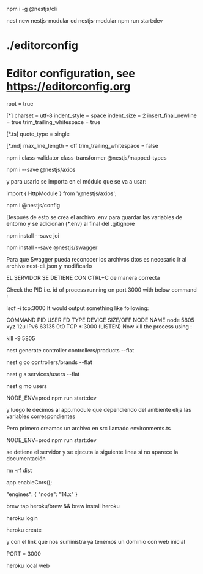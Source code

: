 <!-- Install -->
npm i -g @nestjs/cli

<!-- Create and Run Project -->
nest new nestjs-modular
cd nestjs-modular
npm run start:dev

<!-- Crear archivo de configuración de VSC con editorconfig -->
<!-- Crear archivo .editorconfig y agregar el código: -->
# ./editorconfig
# Editor configuration, see https://editorconfig.org
root = true

[*]
charset = utf-8
indent_style = space
indent_size = 2
insert_final_newline = true
trim_trailing_whitespace = true

[*.ts]
quote_type = single

[*.md]
max_line_length = off
trim_trailing_whitespace = false

<!-- Instalar INSMONIA para ir probando las diferentes acciones y allá
crear cada request -->

<!-- Para usar los validadores en los pipelines, vamos a instalar unas dependencias con el servidor detenido. Primero detener el servidor y luego volverlo a ejecutar -->
npm i class-validator class-transformer @nestjs/mapped-types

<!-- Para consumir APIs con axios -->
npm i --save @nestjs/axios

y para usarlo se importa en el módulo que se va a usar:

import { HttpModule } from '@nestjs/axios';

<!-- Para las variables de entorno (.env) vamos a instalar el siguiente paquete: -->
npm i @nestjs/config

Después de esto se crea el archivo .env para guardar las variables de entorno y se adicionan (*.env) al final del .gitignore

<!-- Agregamos lo siguiente para validaciones -->
npm install --save joi

<!-- Para documentar la API vamos a usar Swagger, lo instalamos y configuramos en main.ts -->
npm install --save @nestjs/swagger

Para que Swagger pueda reconocer los archivos dtos es necesario ir al archivo nest-cli.json y modificarlo

<!-- Procedimiento para corregir error de Puerto en uso 
si se llega a desconectar mal el servidor -->
EL SERVIDOR SE DETIENE CON CTRL+C de manera correcta

Check the PID i.e. id of process running on port 3000 with below command :

lsof -i tcp:3000
It would output something like following:

COMMAND  PID   USER   FD   TYPE  DEVICE  SIZE/OFF NODE NAME
node     5805  xyz    12u  IPv6  63135    0t0     TCP  *:3000 (LISTEN)
Now kill the process using :

kill -9 5805

<!-- Crear controladores con el cli en la terminal -->
nest generate controller controllers/products --flat
<!-- o en la forma compacta: -->
nest g co controllers/brands --flat

<!-- SERVICIOS -->
nest g s services/users --flat

<!-- Generar módulos -->
nest g mo users

<!-- Ahora dentro de cada módulo se crea la estructura que contenga:
  controllers, dtos, entities y services -->


<!-- USE VALUE: para inyectar valores que sirvan de manera global
Ver el ejemplo realizado en el app.module.ts para API_KEY y el app.service.ts
como en el ejemplo usamos variables de entorno para desarrollo, entonces
detenemos el servidor y cambiamos la forma de ejecutarlo, así: -->
NODE_ENV=prod npm run start:dev

<!-- Creamos 3 archivos para ambientes de trabajo: .env .stag.env .prod.env -->
y luego le decimos al app.module que dependiendo del ambiente elija las variables
correspondientes

Pero primero creamos un archivo en src llamado environments.ts

<!-- Para ejecutar cualquier ambiente creado se usa esto, cambiando el NODE_ENV: -->

NODE_ENV=prod npm run start:dev

<!-- Ahora vamos a crear un archivo de configuración config.ts en src para tipar -->

<!-- Para que Swagger trabaje bien con los dtos debemos ir manualmente a cada uno y cambiar la improtación de PartialType ya no de mapped-types sino de swagger -->
se detiene el servidor y se ejecuta la siguiente linea si no aparece la documentación

rm -rf dist

<!-- Habilitar CORS para que la Api sea accesible en main.ts -->
app.enableCors(); <!-- Así queda abierta para cualquiera, dentro del paréntesis puedo poner las IP permitidas y restringir el acceso -->

<!-- Deployment en Heroku -->
<!-- En el package.json al final antes de la llave de cierre -->
"engines": {
  "node": "14.x"
}

<!-- Crear el archivo Procfile en la raíz para indicarle a Heroku la tarea que va a realizar para arrancar -->

<!-- Instalar el paquete Heroku CLI y tener cuenta en Heroku -->
brew tap heroku/brew && brew install heroku

<!-- Después ejecutamos -->
heroku login

<!-- Luego creamos el proyecto -->
heroku create

y con el link que nos suministra ya tenemos un dominio con web inicial

<!-- A continuación en los 3 archivos .env vamos a crear un puerto -->
PORT = 3000

<!-- Luego en el main.ts se modifica la linea correspondiente al puerto, y luego, teniendo detenido el servidor local, probamos con -->
heroku local web
